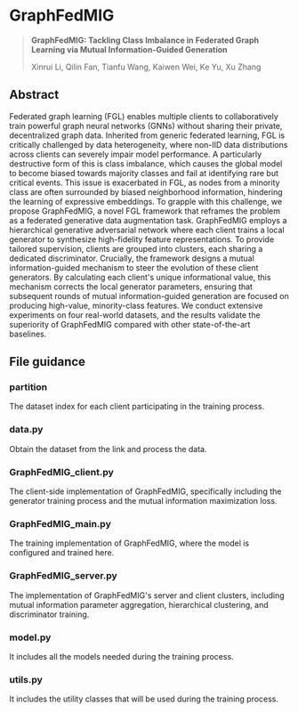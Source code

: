 # GraphFedMIG

> **GraphFedMIG: Tackling Class Imbalance in Federated Graph Learning via Mutual Information-Guided Generation**
>
> Xinrui Li, Qilin Fan, Tianfu Wang, Kaiwen Wei, Ke Yu, Xu Zhang

## Abstract

Federated graph learning (FGL) enables multiple clients to collaboratively train powerful graph neural networks (GNNs) without sharing their private, decentralized graph data. Inherited from generic federated learning, FGL is critically challenged by data heterogeneity, where non-IID data distributions across clients can severely impair model performance. A particularly destructive form of this is class imbalance, which causes the global model to become biased towards majority classes and fail at identifying rare but critical events. This issue is exacerbated in FGL, as nodes from a minority class are often surrounded by biased neighborhood information, hindering the learning of expressive embeddings. To grapple with this challenge, we propose GraphFedMIG, a novel FGL framework that reframes the problem as a federated generative data augmentation task. GraphFedMIG employs a hierarchical generative adversarial network where each client trains a local generator to synthesize high-fidelity feature representations. To provide tailored supervision, clients are grouped into clusters, each sharing a dedicated discriminator. Crucially, the framework designs a mutual information-guided mechanism to steer the evolution of these client generators. By calculating each client's unique informational value, this mechanism corrects the local generator parameters, ensuring that subsequent rounds of mutual information-guided generation are focused on producing high-value, minority-class features. We conduct extensive experiments on four real-world datasets, and the results validate the superiority of GraphFedMIG compared with other state-of-the-art baselines.

## File guidance

### partition

The dataset index for each client participating in the training process.

### data.py

Obtain the dataset from the link and process the data.

### GraphFedMIG_client.py

The client-side implementation of GraphFedMIG, specifically including the generator training process and the mutual information maximization loss.

### GraphFedMIG_main.py

The training implementation of GraphFedMIG, where the model is configured and trained here.

### GraphFedMIG_server.py

The implementation of GraphFedMIG's server and client clusters, including mutual information parameter aggregation, hierarchical clustering, and discriminator training.

### model.py

It includes all the models needed during the training process.

### utils.py

It includes the utility classes that will be used during the training process.